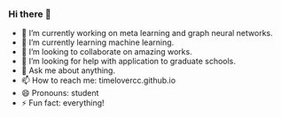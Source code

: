 ### Hi there 👋

- 🔭 I’m currently working on meta learning and graph neural networks.
- 🌱 I’m currently learning machine learning.
- 👯 I’m looking to collaborate on amazing works.
- 🤔 I’m looking for help with application to graduate schools.
- 💬 Ask me about anything.
- 📫 How to reach me: timelovercc.github.io
- 😄 Pronouns: student
- ⚡ Fun fact: everything!
